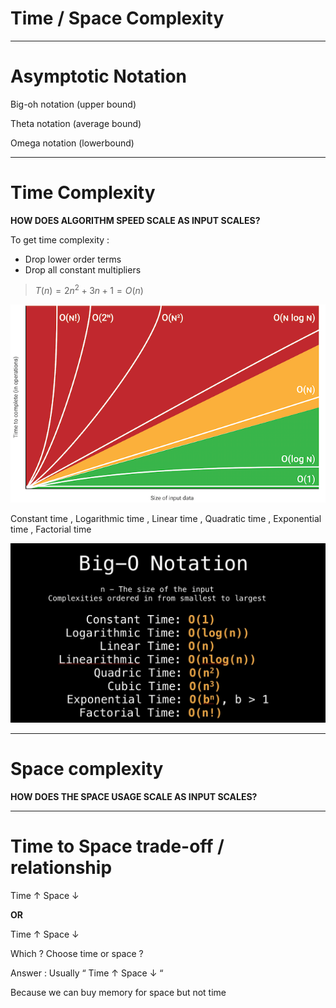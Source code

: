 # Time / Space Complexity

---

# Asymptotic Notation

Big-oh notation (upper bound)

Theta notation (average bound)

Omega notation (lowerbound)

---

# Time Complexity

 

**HOW DOES ALGORITHM SPEED SCALE AS INPUT SCALES?**

To get time complexity :

- Drop lower order terms
- Drop all constant multipliers

> $T(n)=2n^2+3n+1=O(n)$
> 

![Constant time , Logarithmic time , Linear time , Quadratic time , Exponential time , Factorial time](Untitled.png)

Constant time , Logarithmic time , Linear time , Quadratic time , Exponential time , Factorial time

![Untitled](Untitled%201.png)

---

# Space complexity

**HOW DOES THE SPACE USAGE SCALE AS INPUT SCALES?**

---

# Time to Space trade-off / relationship

Time ↑ Space ↓

**OR**

Time ↑ Space ↓

Which ? Choose time or space ? 

Answer : Usually “ Time ↑ Space ↓ “ 

Because we can buy memory for space but not time